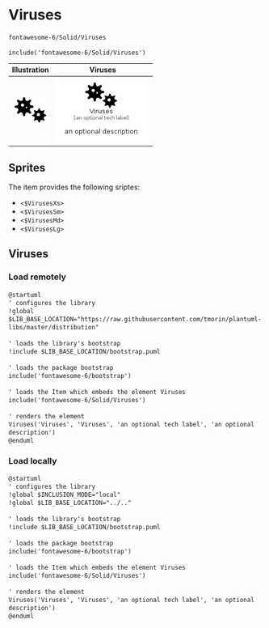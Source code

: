 # Viruses


```text
fontawesome-6/Solid/Viruses
```

```text
include('fontawesome-6/Solid/Viruses')
```



| Illustration | Viruses |
| :---: | :---: |
| ![illustration for Illustration](../../fontawesome-6/Solid/Viruses.png) | ![illustration for Viruses](../../fontawesome-6/Solid/Viruses.Local.png) |



## Sprites
The item provides the following sriptes:

- `<$VirusesXs>`
- `<$VirusesSm>`
- `<$VirusesMd>`
- `<$VirusesLg>`





## Viruses

### Load remotely
```plantuml
@startuml
' configures the library
!global $LIB_BASE_LOCATION="https://raw.githubusercontent.com/tmorin/plantuml-libs/master/distribution"

' loads the library's bootstrap
!include $LIB_BASE_LOCATION/bootstrap.puml

' loads the package bootstrap
include('fontawesome-6/bootstrap')

' loads the Item which embeds the element Viruses
include('fontawesome-6/Solid/Viruses')

' renders the element
Viruses('Viruses', 'Viruses', 'an optional tech label', 'an optional description')
@enduml
```

### Load locally
```plantuml
@startuml
' configures the library
!global $INCLUSION_MODE="local"
!global $LIB_BASE_LOCATION="../.."

' loads the library's bootstrap
!include $LIB_BASE_LOCATION/bootstrap.puml

' loads the package bootstrap
include('fontawesome-6/bootstrap')

' loads the Item which embeds the element Viruses
include('fontawesome-6/Solid/Viruses')

' renders the element
Viruses('Viruses', 'Viruses', 'an optional tech label', 'an optional description')
@enduml
```

